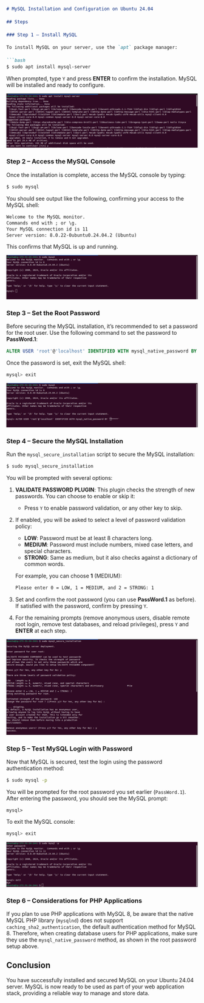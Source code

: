 ```markdown
# MySQL Installation and Configuration on Ubuntu 24.04

## Steps

### Step 1 – Install MySQL

To install MySQL on your server, use the `apt` package manager:

```bash
$ sudo apt install mysql-server
```

When prompted, type `Y` and press **ENTER** to confirm the installation. MySQL will be installed and ready to configure.

![alt text](install-mysql-server.png)

### Step 2 – Access the MySQL Console

Once the installation is complete, access the MySQL console by typing:

```bash
$ sudo mysql
```

You should see output like the following, confirming your access to the MySQL shell:

```text
Welcome to the MySQL monitor.
Commands end with ; or \g.
Your MySQL connection id is 11
Server version: 8.0.22-0ubuntu0.24.04.2 (Ubuntu)
```

This confirms that MySQL is up and running.

![alt text](sudo-mysql.png)

### Step 3 – Set the Root Password

Before securing the MySQL installation, it’s recommended to set a password for the root user. Use the following command to set the password to **PassWord.1**:

```sql
ALTER USER 'root'@'localhost' IDENTIFIED WITH mysql_native_password BY 'PassWord.1';
```

Once the password is set, exit the MySQL shell:

```bash
mysql> exit
```

![alt text](set-password-for-root.png)

### Step 4 – Secure the MySQL Installation

Run the `mysql_secure_installation` script to secure the MySQL installation:

```bash
$ sudo mysql_secure_installation
```

You will be prompted with several options:

1. **VALIDATE PASSWORD PLUGIN**: This plugin checks the strength of new passwords. You can choose to enable or skip it:
   - Press `Y` to enable password validation, or any other key to skip.
   
2. If enabled, you will be asked to select a level of password validation policy:
   - **LOW**: Password must be at least 8 characters long.
   - **MEDIUM**: Password must include numbers, mixed case letters, and special characters.
   - **STRONG**: Same as medium, but it also checks against a dictionary of common words.
   
   For example, you can choose **1** (MEDIUM):

   ```bash
   Please enter 0 = LOW, 1 = MEDIUM, and 2 = STRONG: 1
   ```

3. Set and confirm the root password (you can use **PassWord.1** as before). If satisfied with the password, confirm by pressing `Y`.

4. For the remaining prompts (remove anonymous users, disable remote root login, remove test databases, and reload privileges), press `Y` and **ENTER** at each step.

![alt text](mysql-conf.png)

### Step 5 – Test MySQL Login with Password

Now that MySQL is secured, test the login using the password authentication method:

```bash
$ sudo mysql -p
```

You will be prompted for the root password you set earlier (`PassWord.1`). After entering the password, you should see the MySQL prompt:

```text
mysql>
```

To exit the MySQL console:

```bash
mysql> exit
```

![alt text](login-to-mysql-successful.png)

### Step 6 – Considerations for PHP Applications

If you plan to use PHP applications with MySQL 8, be aware that the native MySQL PHP library (`mysqlnd`) does not support `caching_sha2_authentication`, the default authentication method for MySQL 8. Therefore, when creating database users for PHP applications, make sure they use the `mysql_native_password` method, as shown in the root password setup above.

## Conclusion

You have successfully installed and secured MySQL on your Ubuntu 24.04 server. MySQL is now ready to be used as part of your web application stack, providing a reliable way to manage and store data.